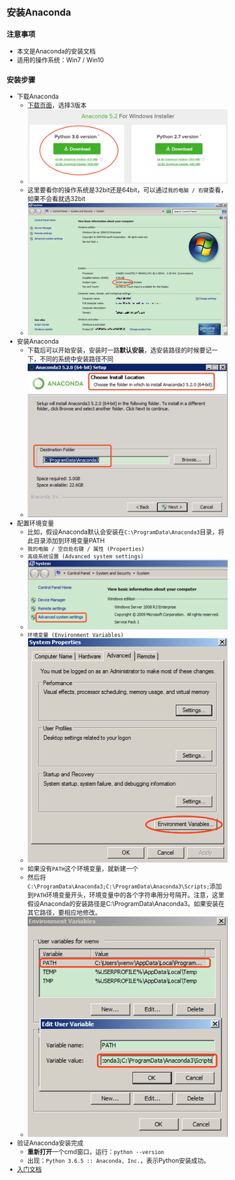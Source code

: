 ## 安装Anaconda

### 注意事项
- 本文是Anaconda的安装文档
- 适用的操作系统：Win7 / Win10

### 安装步骤
- 下载Anaconda
	- [下载页面](https://www.anaconda.com/download/#windows)，选择3版本
	- ![Anaconda-Download.png](https://raw.githubusercontent.com/wu-wenxiang/Media-WebLink/master/qiniu/bec937bdec704aee995f610566dcebb0-Anaconda-Download.png)
	- 这里要看你的操作系统是32bit还是64bit，可以通过`我的电脑 / 右键`查看，如果不会看就选32bit
	- ![OS-Arch.png](https://raw.githubusercontent.com/wu-wenxiang/Media-WebLink/master/qiniu/bec937bdec704aee995f610566dcebb0-OS-Arch.png)
- 安装Anaconda 
	- 下载后可以开始安装，安装时一路**默认安装**，选安装路径的时候要记一下，不同的系统中安装路径不同
	- ![Anaconda-Install-Path.jpg](https://raw.githubusercontent.com/wu-wenxiang/Media-WebLink/master/qiniu/bec937bdec704aee995f610566dcebb0-Anaconda-Install-Path.jpg)
- 配置环境变量
	- 比如，假设Anaconda默认会安装在`C:\ProgramData\Anaconda3`目录，将此目录添加到环境变量PATH
	- `我的电脑 / 空白处右键 / 属性 (Properties)`
	- `高级系统设置 (Advanced system settings)`
	- ![OS-Settings.png](https://raw.githubusercontent.com/wu-wenxiang/Media-WebLink/master/qiniu/bec937bdec704aee995f610566dcebb0-OS-Settings.png) 
	- `环境变量 (Environment Variables)`
	- ![OS-Environment.png](https://raw.githubusercontent.com/wu-wenxiang/Media-WebLink/master/qiniu/bec937bdec704aee995f610566dcebb0-OS-Environment.png)
	- 如果没有`PATH`这个环境变量，就新建一个
	- 然后将`C:\ProgramData\Anaconda3;C:\ProgramData\Anaconda3\Scripts;`添加到`PATH`环境变量开头，环境变量中的各个字符串用分号隔开。注意，这里假设Anaconda的安装路径是C:\ProgramData\Anaconda3。如果安装在其它路径，要相应地修改。
	- ![OS-Env-Var.png](https://raw.githubusercontent.com/wu-wenxiang/Media-WebLink/master/qiniu/bec937bdec704aee995f610566dcebb0-OS-Env-Var.png)
- 验证Anaconda安装完成
	- **重新打开**一个cmd窗口，运行：`python --version`
	- 出现：`Python 3.6.5 :: Anaconda, Inc.`，表示Python安装成功。
- [入门文档](http://docs.anaconda.com/anaconda/user-guide/getting-started/)
